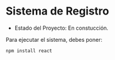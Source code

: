 <h1> Sistema de Registro </h1>

- Estado del Proyecto: En constucción.

Para ejecutar el sistema, debes poner:

``` npm install react ```
